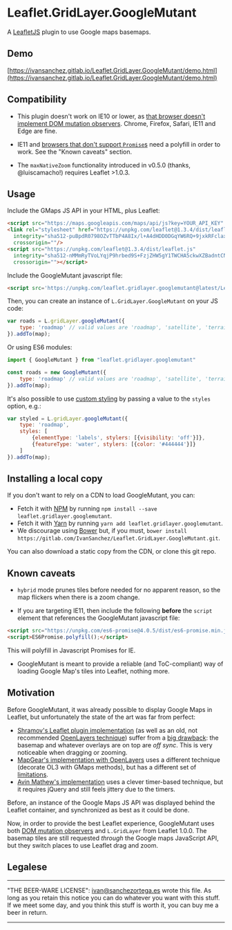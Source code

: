 # Leaflet.GridLayer.GoogleMutant

A [LeafletJS](http://leafletjs.com/) plugin to use Google maps basemaps.

## Demo

[https://ivansanchez.gitlab.io/Leaflet.GridLayer.GoogleMutant/demo.html](https://ivansanchez.gitlab.io/Leaflet.GridLayer.GoogleMutant/demo.html)

## Compatibility

* This plugin doesn't work on IE10 or lower, as [that browser doesn't implement DOM mutation observers](https://caniuse.com/#feat=mutationobserver). Chrome, Firefox, Safari, IE11 and Edge are fine.

* IE11 and [browsers that don't support `Promise`s](https://caniuse.com/#feat=promises) need a polyfill in order to work. See the "Known caveats" section.

* The `maxNativeZoom` functionality introduced in v0.5.0 (thanks, @luiscamacho!) requires Leaflet >1.0.3.

## Usage

Include the GMaps JS API in your HTML, plus Leaflet:

```html
<script src="https://maps.googleapis.com/maps/api/js?key=YOUR_API_KEY" async defer></script>
<link rel="stylesheet" href="https://unpkg.com/leaflet@1.3.4/dist/leaflet.css"
  integrity="sha512-puBpdR0798OZvTTbP4A8Ix/l+A4dHDD0DGqYW6RQ+9jxkRFclaxxQb/SJAWZfWAkuyeQUytO7+7N4QKrDh+drA=="
  crossorigin=""/>
<script src="https://unpkg.com/leaflet@1.3.4/dist/leaflet.js"
  integrity="sha512-nMMmRyTVoLYqjP9hrbed9S+FzjZHW5gY1TWCHA5ckwXZBadntCNs8kEqAWdrb9O7rxbCaA4lKTIWjDXZxflOcA=="
  crossorigin=""></script>
```

Include the GoogleMutant javascript file:

```html
<script src='https://unpkg.com/leaflet.gridlayer.googlemutant@latest/Leaflet.GoogleMutant.js'></script>
```

Then, you can create an instance of `L.GridLayer.GoogleMutant` on your JS code:

```javascript
var roads = L.gridLayer.googleMutant({
    type: 'roadmap' // valid values are 'roadmap', 'satellite', 'terrain' and 'hybrid'
}).addTo(map);
```

Or using ES6 modules:
```js
import { GoogleMutant } from "leaflet.gridlayer.googlemutant"

const roads = new GoogleMutant({
    type: 'roadmap' // valid values are 'roadmap', 'satellite', 'terrain' and 'hybrid'
}).addTo(map);

```

It's also possible to use [custom styling](https://developers.google.com/maps/documentation/javascript/styling)
by passing a value to the `styles` option, e.g.:

```javascript
var styled = L.gridLayer.googleMutant({
	type: 'roadmap',
	styles: [
		{elementType: 'labels', stylers: [{visibility: 'off'}]},
		{featureType: 'water', stylers: [{color: '#444444'}]}
	]
}).addTo(map);
```

## Installing a local copy

If you don't want to rely on a CDN to load GoogleMutant, you can:

* Fetch it with [NPM](https://www.npmjs.com/) by running `npm install --save leaflet.gridlayer.googlemutant`.
* Fetch it with [Yarn](https://yarnpkg.com/) by running `yarn add leaflet.gridlayer.googlemutant`.
* We discourage using [Bower](https://bower.io/) but, if you must, `bower install https://gitlab.com/IvanSanchez/Leaflet.GridLayer.GoogleMutant.git`.

You can also download a static copy from the CDN, or clone this git repo.

## Known caveats

* `hybrid` mode prunes tiles before needed for no apparent reason, so the map flickers when there is a zoom change.

* If you are targeting IE11, then include the following **before** the `script` element that references
the GoogleMutant javascript file:

```html
<script src="https://unpkg.com/es6-promise@4.0.5/dist/es6-promise.min.js"></script>
<script>ES6Promise.polyfill();</script>
```

This will polyfill in Javascript Promises for IE.

* GoogleMutant is meant to provide a reliable (and ToC-compliant) way of loading Google Map's tiles into Leaflet, nothing more.

## Motivation

Before GoogleMutant, it was already possible to display Google Maps in Leaflet, but unfortunately the state of the art was far from perfect:

* [Shramov's Leaflet plugin implementation](https://github.com/shramov/leaflet-plugins) (as well as an old, not recommended [OpenLayers technique](http://openlayers.org/en/v3.0.0/examples/google-map.html)) suffer from a [big drawback](https://github.com/shramov/leaflet-plugins/issues/111): the basemap and whatever overlays are on top are *off sync*. This is very noticeable when dragging or zooming.
* [MapGear's implementation with OpenLayers](https://github.com/mapgears/ol3-google-maps) uses a different technique (decorate OL3 with GMaps methods), but has a different set of [limitations](https://github.com/mapgears/ol3-google-maps/blob/master/LIMITATIONS.md).
* [Avin Mathew's implementation](https://avinmathew.com/leaflet-and-google-maps/) uses a clever timer-based technique, but it requires jQuery and still feels jittery due to the timers.

Before, an instance of the Google Maps JS API was displayed behind the Leaflet container, and synchronized as best as it could be done.

Now, in order to provide the best Leaflet experience, GoogleMutant uses both [DOM mutation observers](https://developer.mozilla.org/en-US/docs/Web/API/MutationObserver) and `L.GridLayer` from Leaflet 1.0.0. The basemap tiles are still requested *through* the Google maps JavaScript API, but they switch places to use Leaflet drag and zoom.


## Legalese

----------------------------------------------------------------------------

"THE BEER-WARE LICENSE":
<ivan@sanchezortega.es> wrote this file. As long as you retain this notice you
can do whatever you want with this stuff. If we meet some day, and you think
this stuff is worth it, you can buy me a beer in return.

----------------------------------------------------------------------------

